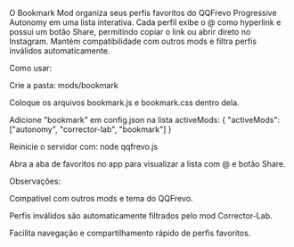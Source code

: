O Bookmark Mod organiza seus perfis favoritos do QQFrevo Progressive Autonomy em uma lista interativa. Cada perfil exibe o @ como hyperlink e possui um botão Share, permitindo copiar o link ou abrir direto no Instagram. Mantém compatibilidade com outros mods e filtra perfis inválidos automaticamente.

Como usar:

Crie a pasta: mods/bookmark

Coloque os arquivos bookmark.js e bookmark.css dentro dela.

Adicione "bookmark" em config.json na lista activeMods:
{ "activeMods": ["autonomy", "corrector-lab", "bookmark"] }

Reinicie o servidor com: node qqfrevo.js

Abra a aba de favoritos no app para visualizar a lista com @ e botão Share.

Observações:

Compatível com outros mods e tema do QQFrevo.

Perfis inválidos são automaticamente filtrados pelo mod Corrector-Lab.

Facilita navegação e compartilhamento rápido de perfis favoritos.
